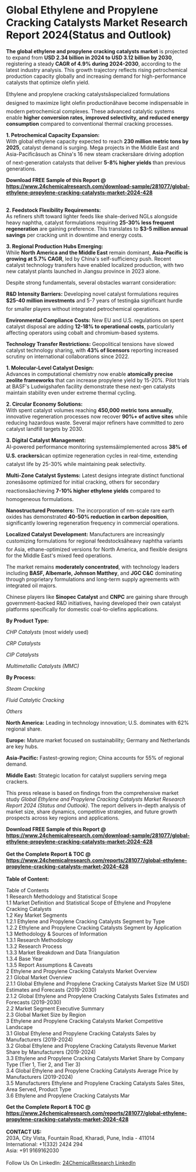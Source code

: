 <h1>Global Ethylene and Propylene Cracking Catalysts Market Research Report 2024(Status and Outlook)</h1><p><strong>The global ethylene and propylene cracking catalysts market</strong> is projected to expand from <strong>USD 2.34 billion in 2024 to USD 3.12 billion by 2030</strong>, registering a steady <strong>CAGR of 4.9% during 2024-2030</strong>, according to the latest industry analysis. This growth trajectory reflects rising petrochemical production capacity globally and increasing demand for high-performance catalysts that optimize olefin yield.</p><p>Ethylene and propylene cracking catalystsâspecialized formulations designed to maximize light olefin productionâhave become indispensable in modern petrochemical complexes. These advanced catalytic systems enable <strong>higher conversion rates, improved selectivity, and reduced energy consumption</strong> compared to conventional thermal cracking processes.</p><p><strong>1. Petrochemical Capacity Expansion:</strong><br>
With global ethylene capacity expected to reach <strong>230 million metric tons by 2025</strong>, catalyst demand is surging. Mega projects in the Middle East and Asia-Pacificâsuch as China's 16 new steam crackersâare driving adoption of next-generation catalysts that deliver <strong>5-8% higher yields</strong> than previous generations.</p><div><b>Download FREE Sample of this Report @ 
            <a href="https://www.24chemicalresearch.com/download-sample/281077/global-ethylene-propylene-cracking-catalysts-market-2024-428">
            https://www.24chemicalresearch.com/download-sample/281077/global-ethylene-propylene-cracking-catalysts-market-2024-428</a></b></div><br><p><strong>2. Feedstock Flexibility Requirements:</strong><br>
As refiners shift toward lighter feeds like shale-derived NGLs alongside heavy naphtha, catalyst formulations requiring <strong>25-30% less frequent regeneration</strong> are gaining preference. This translates to <strong>$3-5 million annual savings</strong> per cracking unit in downtime and energy costs.</p><p><strong>3. Regional Production Hubs Emerging:</strong><br>
While <strong>North America and the Middle East</strong> remain dominant, <strong>Asia-Pacific is growing at 5.7% CAGR</strong>, led by China's self-sufficiency push. Recent catalyst technology transfers have enabled localized production, with two new catalyst plants launched in Jiangsu province in 2023 alone.</p><p>Despite strong fundamentals, several obstacles warrant consideration:</p><p><strong>R&amp;D Intensity Barriers:</strong> Developing novel catalyst formulations requires <strong>$25-40 million investments</strong> and 5-7 years of testingâa significant hurdle for smaller players without integrated petrochemical operations.</p><p><strong>Environmental Compliance Costs:</strong> New EU and U.S. regulations on spent catalyst disposal are adding <strong>12-18% to operational costs</strong>, particularly affecting operators using cobalt and chromium-based systems.</p><p><strong>Technology Transfer Restrictions:</strong> Geopolitical tensions have slowed catalyst technology sharing, with <strong>43% of licensors</strong> reporting increased scrutiny on international collaborations since 2022.</p><p><strong>1. Molecular-Level Catalyst Design:</strong><br>
Advances in computational chemistry now enable <strong>atomically precise zeolite frameworks</strong> that can increase propylene yield by 15-20%. Pilot trials at BASF's Ludwigshafen facility demonstrate these next-gen catalysts maintain stability even under extreme thermal cycling.</p><p><strong>2. Circular Economy Solutions:</strong><br>
With spent catalyst volumes reaching <strong>450,000 metric tons annually</strong>, innovative regeneration processes now recover <strong>90%+ of active sites</strong> while reducing hazardous waste. Several major refiners have committed to zero catalyst landfill targets by 2030.</p><p><strong>3. Digital Catalyst Management:</strong><br>
AI-powered performance monitoring systemsâimplemented across <strong>38% of U.S. crackers</strong>âcan optimize regeneration cycles in real-time, extending catalyst life by 25-30% while maintaining peak selectivity.</p><p><strong>Multi-Zone Catalyst Systems:</strong> Latest designs integrate distinct functional zonesâsome optimized for initial cracking, others for secondary reactionsâachieving <strong>7-10% higher ethylene yields</strong> compared to homogeneous formulations.</p><p><strong>Nanostructured Promoters:</strong> The incorporation of nm-scale rare earth oxides has demonstrated <strong>40-50% reduction in carbon deposition</strong>, significantly lowering regeneration frequency in commercial operations.</p><p><strong>Localized Catalyst Development:</strong> Manufacturers are increasingly customizing formulations for regional feedstocksâheavy naphtha variants for Asia, ethane-optimized versions for North America, and flexible designs for the Middle East's mixed feed operations.</p><p>The market remains <strong>moderately concentrated</strong>, with technology leaders including <strong>BASF, Albemarle, Johnson Matthey</strong>, and <strong>JGC C&amp;C</strong> dominating through proprietary formulations and long-term supply agreements with integrated oil majors.</p><p>Chinese players like <strong>Sinopec Catalyst</strong> and <strong>CNPC</strong> are gaining share through government-backed R&amp;D initiatives, having developed their own catalyst platforms specifically for domestic coal-to-olefins applications.</p><p><strong>By Product Type:</strong></p><p><em>CHP Catalysts</em> (most widely used)</p><p><em>CRP Catalysts</em></p><p><em>CIP Catalysts</em></p><p><em>Multimetallic Catalysts (MMC)</em></p><p><strong>By Process:</strong></p><p><em>Steam Cracking</em></p><p><em>Fluid Catalytic Cracking</em></p><p><em>Others</em></p><p><strong>North America:</strong> Leading in technology innovation; U.S. dominates with 62% regional share.</p><p><strong>Europe:</strong> Mature market focused on sustainability; Germany and Netherlands are key hubs.</p><p><strong>Asia-Pacific:</strong> Fastest-growing region; China accounts for 55% of regional demand.</p><p><strong>Middle East:</strong> Strategic location for catalyst suppliers serving mega crackers.</p><p>This press release is based on findings from the comprehensive market study <em>Global Ethylene and Propylene Cracking Catalysts Market Research Report 2024 (Status and Outlook)</em>. The report delivers in-depth analysis of market size, share dynamics, competitive strategies, and future growth prospects across key regions and applications.</p><div><b>Download FREE Sample of this Report @ 
            <a href="https://www.24chemicalresearch.com/download-sample/281077/global-ethylene-propylene-cracking-catalysts-market-2024-428">
            https://www.24chemicalresearch.com/download-sample/281077/global-ethylene-propylene-cracking-catalysts-market-2024-428</a></b></div><br><div><b>Get the Complete Report & TOC @ 
            <a href="https://www.24chemicalresearch.com/reports/281077/global-ethylene-propylene-cracking-catalysts-market-2024-428">
            https://www.24chemicalresearch.com/reports/281077/global-ethylene-propylene-cracking-catalysts-market-2024-428</a></b></div><br>
            <b>Table of Content:</b><p>Table of Contents<br />
 1 Research Methodology and Statistical Scope<br />
 1.1 Market Definition and Statistical Scope of Ethylene and Propylene Cracking Catalysts<br />
 1.2 Key Market Segments<br />
 1.2.1 Ethylene and Propylene Cracking Catalysts Segment by Type<br />
 1.2.2 Ethylene and Propylene Cracking Catalysts Segment by Application<br />
 1.3 Methodology & Sources of Information<br />
 1.3.1 Research Methodology<br />
 1.3.2 Research Process<br />
 1.3.3 Market Breakdown and Data Triangulation<br />
 1.3.4 Base Year<br />
 1.3.5 Report Assumptions & Caveats<br />
 2 Ethylene and Propylene Cracking Catalysts Market Overview<br />
 2.1 Global Market Overview<br />
 2.1.1 Global Ethylene and Propylene Cracking Catalysts Market Size (M USD) Estimates and Forecasts (2019-2030)<br />
 2.1.2 Global Ethylene and Propylene Cracking Catalysts Sales Estimates and Forecasts (2019-2030)<br />
 2.2 Market Segment Executive Summary<br />
 2.3 Global Market Size by Region<br />
 3 Ethylene and Propylene Cracking Catalysts Market Competitive Landscape<br />
 3.1 Global Ethylene and Propylene Cracking Catalysts Sales by Manufacturers (2019-2024)<br />
 3.2 Global Ethylene and Propylene Cracking Catalysts Revenue Market Share by Manufacturers (2019-2024)<br />
 3.3 Ethylene and Propylene Cracking Catalysts Market Share by Company Type (Tier 1, Tier 2, and Tier 3)<br />
 3.4 Global Ethylene and Propylene Cracking Catalysts Average Price by Manufacturers (2019-2024)<br />
 3.5 Manufacturers Ethylene and Propylene Cracking Catalysts Sales Sites, Area Served, Product Type<br />
 3.6 Ethylene and Propylene Cracking Catalysts Mar</p><div><b>Get the Complete Report & TOC @ 
            <a href="https://www.24chemicalresearch.com/reports/281077/global-ethylene-propylene-cracking-catalysts-market-2024-428">
            https://www.24chemicalresearch.com/reports/281077/global-ethylene-propylene-cracking-catalysts-market-2024-428</a></b></div><br><b>CONTACT US:</b><br>
            203A, City Vista, Fountain Road, Kharadi, Pune, India - 411014<br>
            International: +1(332) 2424 294<br>
            Asia: +91 9169162030 <br><br>
            Follow Us On LinkedIn: <a href="https://www.linkedin.com/company/24chemicalresearch/">24ChemicalResearch LinkedIn</a>